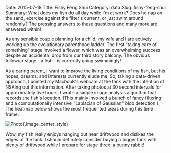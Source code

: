 Date: 2015-07-18
Title: Fishy Feng Shui
Category: data
Slug: fishy-feng-shui
Summary: What does my fish do all day while I'm at work?  Does he nap on the sand, exercise against the filter's current, or just swim around randomly? The pressing answers to these questions and many more are answered within!

As any sensible couple planning for a child, my wife and I are actively working up the evolutionary parenthood
ladder. The first "taking care of something" stage involved a flower, which was an overwhelming success despite an
accidental drop from our third story balcony. The obvious followup stage - a fish - is currently going swimmingly!

As a caring parent, I want to improve the living conditions of my fish, but his hopes, dreams, and interests
currently elude me. So, taking a data-driven approach, I pointed my Macbook's webcam at the tank with the
intention of NSAing out this information. After taking photos at 30 second intervals for approximately five hours,
I wrote a simple image analysis algorithm that records the fish's location. (This mainly involved a bunch of fancy
filtering and a computationally intensive "Laplacian of Gaussian" blob detection.) The heatmap below shows the most
frequented areas during this time frame:

![Photo]({attach}/assets/data/2015/fishy-feng-shui.png){.image_center_style}

Wow, my fish really enjoys hanging out near driftwood and dislikes the edges of the tank.  I should definitely consider
buying a bigger tank with plenty of driftwood while I prepare for stage three: a bunny rabbit!
